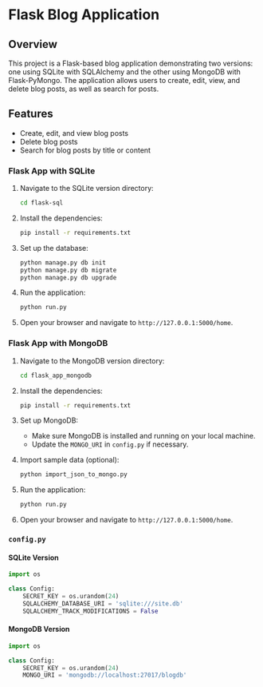 # Flask Blog Application

## Overview

This project is a Flask-based blog application demonstrating two versions: one using SQLite with SQLAlchemy and the other using MongoDB with Flask-PyMongo. The application allows users to create, edit, view, and delete blog posts, as well as search for posts.

## Features

- Create, edit, and view blog posts
- Delete blog posts
- Search for blog posts by title or content


### Flask App with SQLite

1. Navigate to the SQLite version directory:
    ```bash
    cd flask-sql
    ```

2. Install the dependencies:
    ```bash
    pip install -r requirements.txt
    ```

3. Set up the database:
    ```bash
    python manage.py db init
    python manage.py db migrate
    python manage.py db upgrade
    ```

4. Run the application:
    ```bash
    python run.py
    ```

5. Open your browser and navigate to `http://127.0.0.1:5000/home`.

### Flask App with MongoDB

1. Navigate to the MongoDB version directory:
    ```bash
    cd flask_app_mongodb
    ```

2. Install the dependencies:
    ```bash
    pip install -r requirements.txt
    ```

3. Set up MongoDB:
    - Make sure MongoDB is installed and running on your local machine.
    - Update the `MONGO_URI` in `config.py` if necessary.

4. Import sample data (optional):
    ```bash
    python import_json_to_mongo.py
    ```

5. Run the application:
    ```bash
    python run.py
    ```

6. Open your browser and navigate to `http://127.0.0.1:5000/home`.

### `config.py`

#### SQLite Version

```python
import os

class Config:
    SECRET_KEY = os.urandom(24)
    SQLALCHEMY_DATABASE_URI = 'sqlite:///site.db'
    SQLALCHEMY_TRACK_MODIFICATIONS = False
```

#### MongoDB Version

```python
import os

class Config:
    SECRET_KEY = os.urandom(24)
    MONGO_URI = 'mongodb://localhost:27017/blogdb'
```




